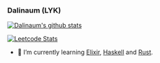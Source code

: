 ### Dalinaum (LYK)

[![Dalinaum's github stats](https://github-readme-stats.vercel.app/api?username=dalinaum&count_private=true&show_icons=true&theme=nord)](https://github.com/anuraghazra/github-readme-stats)

[![Leetcode Stats](https://leetcard.jacoblin.cool/dalinaum)](https://leetcode.com/dalinaum/)

- 🌱 I’m currently learning [Elixir](https://elixir-lang.org/), [Haskell](https://www.haskell.org/) and [Rust](https://www.rust-lang.org/).
